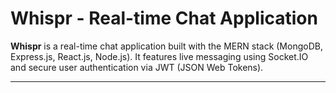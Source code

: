 # Whispr - Real-time Chat Application

**Whispr** is a real-time chat application built with the MERN stack (MongoDB, Express.js, React.js, Node.js). It features live messaging using Socket.IO and secure user authentication via JWT (JSON Web Tokens).

---

